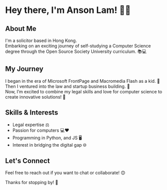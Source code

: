 # Hey there, I'm Anson Lam! 👋✨

## About Me
I'm a solicitor based in Hong Kong.  
Embarking on an exciting journey of self-studying a Computer Science degree through the Open Source Society University curriculum. 📚💻

## My Journey
I began in the era of Microsoft FrontPage and Macromedia Flash as a kid. 🏺
Then I ventured into the law and startup business building. 🚀  
Now, I’m excited to combine my legal skills and love for computer science to create innovative solutions! 🌟

## Skills & Interests
- Legal expertise ⚖️
- Passion for computers 💻❤️
- Programming in Python, and JS 🖥️
- Interest in bridging the digital gap 🌐

## Let's Connect
Feel free to reach out if you want to chat or collaborate! 😊

Thanks for stopping by! 🎉
